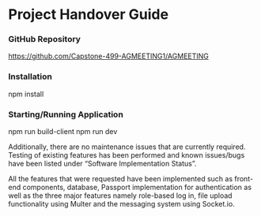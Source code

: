 # Project Handover Guide

### GitHub Repository

https://github.com/Capstone-499-AGMEETING1/AGMEETING

### Installation

npm install

### Starting/Running Application

npm run build-client
npm run dev

Additionally, there are no maintenance issues that are currently required. Testing of existing features has been performed and known issues/bugs have been listed under “Software Implementation Status”. 

All the features that were requested have been implemented such as front-end components, database, Passport implementation for authentication as well as the three major features namely role-based log in, file upload functionality using Multer and the messaging system using Socket.io. 